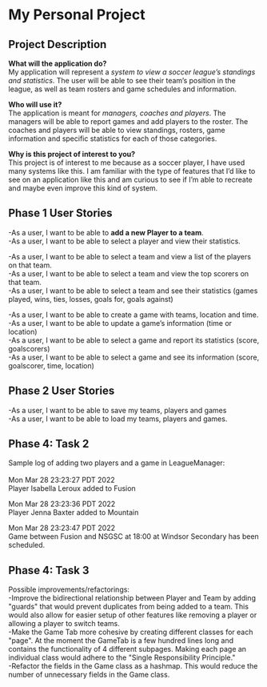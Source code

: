 # My Personal Project

## Project Description

**What will the application do?** <br>
My application will represent a *system to view a soccer league’s standings and statistics*. The user will be able to see their team’s position in the league, as well as team rosters and game schedules and information.

**Who will use it?** <br>
The application is meant for *managers, coaches and players*. The managers will be able to report games and add players to the roster. The coaches and players will be able to view standings, rosters, game information and specific statistics for each of those categories.

**Why is this project of interest to you?** <br>
This project is of interest to me because as a soccer player, I have used many systems like this. I am familiar with the type of features that I’d like to see on an application like this and am curious to see if I’m able to recreate and maybe even improve this kind of system.

## Phase 1 User Stories
-As a user, I want to be able to **add a new Player to a team**.<br>
-As a user, I want to be able to select a player and view their statistics.<br>

-As a user, I want to be able to select a team and view a list of the players on that team.<br>
-As a user, I want to be able to select a team and view the top scorers on that team.<br>
-As a user, I want to be able to select a team and see their statistics (games played, wins, ties, losses, goals for, goals against)<br>

-As a user, I want to be able to create a game with teams, location and time.<br>
-As a user, I want to be able to update a game’s information (time or location)<br>
-As a user, I want to be able to select a game and report its statistics (score, goalscorers)<br>
-As a user, I want to be able to select a game and see its information (score, goalscorer, time, location)<br>

## Phase 2 User Stories
-As a user, I want to be able to save my teams, players and games <br>
-As a user, I want to be able to load my teams, players and games. 

## Phase 4: Task 2
Sample log of adding two players and a game in LeagueManager: <br>
<br>
Mon Mar 28 23:23:27 PDT 2022 <br>
Player Isabella Leroux added to Fusion

Mon Mar 28 23:23:36 PDT 2022 <br>
Player Jenna Baxter added to Mountain

Mon Mar 28 23:23:47 PDT 2022 <br>
Game between Fusion and NSGSC at 18:00 at Windsor Secondary has been scheduled.

## Phase 4: Task 3
Possible improvements/refactorings: <br>
-Improve the bidirectional relationship between Player and Team 
by adding "guards" that would prevent duplicates from being added to a team. 
This would also allow for easier setup of other features like 
removing a player or allowing a player to switch teams. <br>
-Make the Game Tab more cohesive by creating different classes for each "page". 
At the moment the GameTab is a few hundred lines long and contains the functionality of 4 different subpages. 
Making each page an individual class would adhere to the "Single Responsibility Principle." <br>
-Refactor the fields in the Game class as a hashmap. This would reduce the number of unnecessary fields in the Game class. <br>
<!---Remove the unnecessary coupling in GameTab, by taking out its references/relations to the Game and Player classes.---> 
